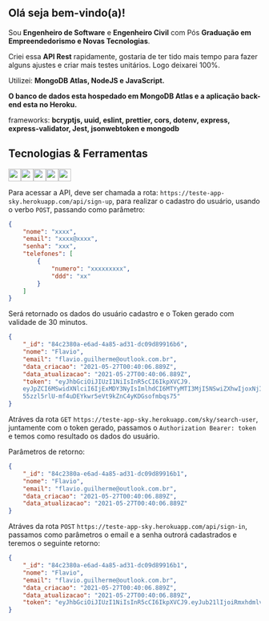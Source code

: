 <!-- ## <img src="https://raw.githubusercontent.com/iampavangandhi/iampavangandhi/master/gifs/Hi.gif" width="30px"> Olá seja bem-vindo(a)!</h2> -->

## <h2> Olá seja bem-vindo(a)!</h2>

Sou <strong>Engenheiro de Software</strong> e <strong>Engenheiro Civil</strong> com Pós <strong> Graduação em Empreendedorismo e Novas Tecnologias</strong>.<br />

Criei essa <strong>API Rest</strong>
rapidamente, gostaria de ter tido mais tempo para fazer alguns ajustes e criar mais testes unitários. Logo deixarei 100%</strong>.

Utilizei: <strong>MongoDB Atlas, NodeJS e JavaScript.</strong>

<strong>O banco de dados esta hospedado em MongoDB Atlas e a aplicação back-end esta no Heroku.</strong>

frameworks: <strong>bcryptjs, uuid, eslint, prettier, cors, dotenv, express, express-validator, Jest, jsonwebtoken e mongodb</strong>

## Tecnologias & Ferramentas

<img src="https://img.shields.io/badge/javascript-%23F7DF1E.svg?&style=for-the-badge&logo=javascript&logoColor=black" height="25"/><img src="https://img.shields.io/badge/Node.js-43853D?style=for-the-badge&logo=node.js&logoColor=white" height="25"/><img src="https://img.shields.io/badge/-npm-CB3837?style=flat-square&logo=npm" height="25"/><img src="https://img.shields.io/badge/-GitHub-181717?style=flat-square&logo=github" height="25"/><img src="https://img.shields.io/badge/MongoDB-%234ea94b.svg?style=for-the-badge&logo=mongodb&logoColor=white" height="25"/>

Para acessar a API, deve ser chamada a rota: `https://teste-app-sky.herokuapp.com/api/sign-up`, para realizar o cadastro do usuário, usando o verbo `POST`, passando como parâmetro:

```json
{
    "nome": "xxxx",
    "email": "xxxx@xxxx",
    "senha": "xxx",
    "telefones": [
        {
            "numero": "xxxxxxxxx",
            "ddd": "xx"
        }
    ]
}
```

Será retornado os dados do usuário cadastro e o Token gerado com validade de 30 minutos.

```json
{
    "_id": "84c2380a-e6ad-4a85-ad31-dc09d89916b6",
    "nome": "Flavio",
    "email": "flavio.guilherme@outlook.com.br",
    "data_criacao": "2021-05-27T00:40:06.889Z",
    "data_atualizacao": "2021-05-27T00:40:06.889Z",
    "token": "eyJhbGciOiJIUzI1NiIsInR5cCI6IkpXVCJ9.
    eyJpZCI6MSwidXNlciI6IjExMDY3NyIsImlhdCI6MTYyMTI3MjI5NSwiZXhwIjoxNjIxMjc1ODk1fQ.
    55zzl5rlU-mf4uDEYkwr5eVt9kZnC4yKDGsofmbqs75"
}
```

Atráves da rota `GET` `https://teste-app-sky.herokuapp.com/sky/search-user`, juntamente com o token gerado, passamos o `Authorization Bearer: token`
e temos como resultado os dados do usuário.

Parâmetros de retorno:

```json
{
    "_id": "84c2380a-e6ad-4a85-ad31-dc09d89916b1",
    "nome": "Flavio",
    "email": "flavio.guilherme@outlook.com.br",
    "data_criacao": "2021-05-27T00:40:06.889Z",
    "data_atualizacao": "2021-05-27T00:40:06.889Z"
}
```

Atráves da rota `POST` `https://teste-app-sky.herokuapp.com/api/sign-in`, passamos como parâmetros o email e a senha outrorá cadastrados e teremos o seguinte retorno:

```json
{
    "_id": "84c2380a-e6ad-4a85-ad31-dc09d89916b1",
    "nome": "Flavio",
    "email": "flavio.guilherme@outlook.com.br",
    "data_criacao": "2021-05-27T00:40:06.889Z",
    "data_atualizacao": "2021-05-27T00:40:06.889Z",
    "token": "eyJhbGciOiJIUzI1NiIsInR5cCI6IkpXVCJ9.eyJub21lIjoiRmxhdmlvIiwiZW1haWwiOiJmbGF2aW8uZ3VpbGhlcm1lQG91dGxvb2suY29tLmJyIiwiaWF0IjoxNjIyMTIzNjU4LCJleHAiOjE2MjIxMjU0NTh9.jz8N_5MAwWRZUiYW2RJXFPNcUtJC1hvgA9TPZvmE5C1"
}
```
